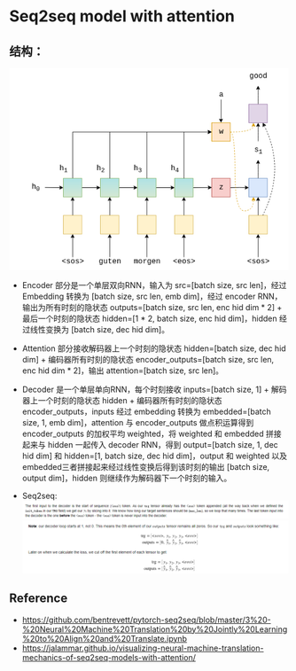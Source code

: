 # Seq2seq model with attention

## 结构：

![s2s4](../images/seq2seq4.png)

- Encoder 部分是一个单层双向RNN，输入为 src=[batch size, src len]，经过 Embedding 转换为 [batch size, src len, emb dim]，经过 encoder RNN，输出为所有时刻的隐状态 outputs=[batch size, src len, enc hid dim * 2] + 最后一个时刻的隐状态 hidden=[1 * 2, batch size, enc hid dim]，hidden 经过线性变换为 [batch size, dec hid dim]。

- Attention 部分接收解码器上一个时刻的隐状态 hidden=[batch size, dec hid dim] + 编码器所有时刻的隐状态 encoder_outputs=[batch size, src len, enc hid dim * 2]，输出 attention=[batch size, src len]。

- Decoder 是一个单层单向RNN，每个时刻接收 inputs=[batch size, 1] + 解码器上一个时刻的隐状态 hidden + 编码器所有时刻的隐状态 encoder_outputs，inputs 经过 embedding 转换为 embedded=[batch size, 1, emb dim]，attention 与 encoder_outputs 做点积运算得到 encoder_outputs 的加权平均 weighted，将 weighted 和 embedded 拼接起来与 hidden 一起传入 decoder RNN，得到 output=[batch size, 1, dec hid dim] 和 hidden=[1, batch size, dec hid dim]，output 和 weighted 以及 embedded三者拼接起来经过线性变换后得到该时刻的输出 [batch size, output dim]，hidden 则继续作为解码器下一个时刻的输入。   

- Seq2seq:
![s2s2](../images/seq2seq2.png)
![s2s3](../images/seq2seq3.png)

## Reference
- https://github.com/bentrevett/pytorch-seq2seq/blob/master/3%20-%20Neural%20Machine%20Translation%20by%20Jointly%20Learning%20to%20Align%20and%20Translate.ipynb
- https://jalammar.github.io/visualizing-neural-machine-translation-mechanics-of-seq2seq-models-with-attention/
